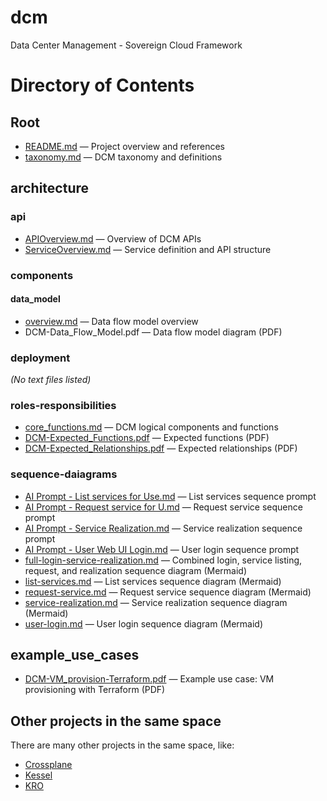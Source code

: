 # dcm
Data Center Management - Sovereign Cloud Framework

# Directory of Contents

## Root
- [README.md](README.md) — Project overview and references
- [taxonomy.md](taxonomy.md) — DCM taxonomy and definitions

## architecture

### api
- [APIOverview.md](architecture/api/APIOverview.md) — Overview of DCM APIs
- [ServiceOverview.md](architecture/api/ServiceOverview.md) — Service definition and API structure

### components
#### data_model
- [overview.md](architecture/components/data_model/overview.md) — Data flow model overview
- DCM-Data_Flow_Model.pdf — Data flow model diagram (PDF)

### deployment
*(No text files listed)*

### roles-responsibilities
- [core_functions.md](architecture/roles-responsibilities/core_functions.md) — DCM logical components and functions
- [DCM-Expected_Functions.pdf](architecture/roles-responsibilities/DCM-Expected_Functions.pdf) — Expected functions (PDF)
- [DCM-Expected_Relationships.pdf](architecture/roles-responsibilities/DCM-Expected_Relationships.pdf) — Expected relationships (PDF)

### sequence-daiagrams
- [AI Prompt - List services for Use.md](architecture/sequence-daiagrams/AI%20Prompt%20-%20List%20services%20for%20Use.md) — List services sequence prompt
- [AI Prompt - Request service for U.md](architecture/sequence-daiagrams/AI%20Prompt%20-%20Request%20service%20for%20U.md) — Request service sequence prompt
- [AI Prompt - Service Realization.md](architecture/sequence-daiagrams/AI%20Prompt%20-%20Service%20Realization.md) — Service realization sequence prompt
- [AI Prompt - User Web UI Login.md](architecture/sequence-daiagrams/AI%20Prompt%20-%20User%20Web%20UI%20Login.md) — User login sequence prompt
- [full-login-service-realization.md](architecture/sequence-daiagrams/full-login-service-realization.md) — Combined login, service listing, request, and realization sequence diagram (Mermaid)
- [list-services.md](architecture/sequence-daiagrams/list-services.md) — List services sequence diagram (Mermaid)
- [request-service.md](architecture/sequence-daiagrams/request-service.md) — Request service sequence diagram (Mermaid)
- [service-realization.md](architecture/sequence-daiagrams/service-realization.md) — Service realization sequence diagram (Mermaid)
- [user-login.md](architecture/sequence-daiagrams/user-login.md) — User login sequence diagram (Mermaid)

## example_use_cases
- [DCM-VM_provision-Terraform.pdf](exmaple_use_cases/DCM-VM_provision-Terraform.pdf) — Example use case: VM provisioning with Terraform (PDF)

## Other projects in the same space
There are many other projects in the same space, like:

* [Crossplane](https://crossplane.io)
* [Kessel](https://github.com/project-kessel)
* [KRO](https://kro.run)

